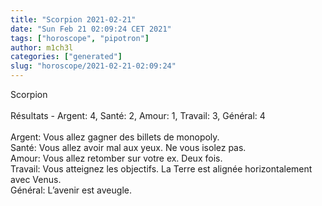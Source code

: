 ```yaml
---
title: "Scorpion 2021-02-21"
date: "Sun Feb 21 02:09:24 CET 2021"
tags: ["horoscope", "pipotron"]
author: m1ch3l
categories: ["generated"]
slug: "horoscope/2021-02-21-02:09:24"
---
```


Scorpion<br>
<br>
Résultats - Argent: 4, Santé: 2, Amour: 1, Travail: 3, Général: 4<br>
<br>
Argent:  Vous allez gagner des billets de monopoly. <br>
Santé:   Vous allez avoir mal aux yeux. Ne vous isolez pas.<br>
Amour:   Vous allez retomber sur votre ex. Deux fois.<br>
Travail: Vous atteignez les objectifs. La Terre est alignée horizontalement avec Venus.<br>
Général: L’avenir est aveugle.<br>
